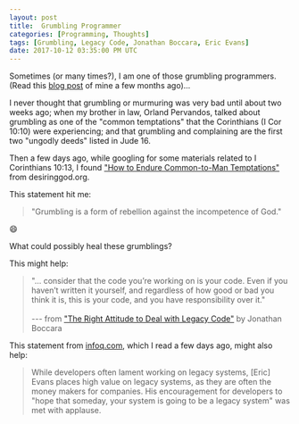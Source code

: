 ```yaml
---
layout: post
title:  Grumbling Programmer
categories: [Programming, Thoughts]
tags: [Grumbling, Legacy Code, Jonathan Boccara, Eric Evans]
date: 2017-10-12 03:35:00 PM UTC
---
```


<!-- October 13, 2017 11:35:00 PM Philippine Time -->


Sometimes (or many times?), I am one of those grumbling programmers. (Read this [blog post](/2017/06/05/am_I_a_hypocrite/) of mine a few months ago)...

I never thought that grumbling or murmuring was very bad until about two weeks ago; when my brother in law, Orland Pervandos, talked about grumbling as one of the "common temptations" that the Corinthians (I Cor 10:10) were experiencing; and that grumbling and complaining are the first two "ungodly deeds" listed in Jude 16.


<!--more-->

Then a few days ago, while googling for some materials related to I Corinthians 10:13, I found ["How to Endure Common-to-Man Temptations"](https://www.desiringgod.org/articles/how-to-endure-common-to-man-temptations) from desiringgod.org.

This statement hit me:

> "Grumbling is a form of rebellion against the incompetence of God."

:smile:



What could possibly heal these grumblings?

This might help:

> "... consider that the code you’re working on is your code. Even if you haven’t written it yourself, and regardless of how good or bad you think it is, this is your code, and you have responsibility over it."
<br /><br />
> --- from ["The Right Attitude to Deal with Legacy Code"](https://simpleprogrammer.com/2017/03/01/deal-with-legacy-code/) by Jonathan Boccara

This statement from [infoq.com](https://www.infoq.com/news/2017/09/evans-ddd-relevant), which I read a few days ago, might also help:

> While developers often lament working on legacy systems, [Eric] Evans places high value on legacy systems, as they are often the money makers for companies. His encouragement for developers to "hope that someday, your system is going to be a legacy system" was met with applause.


<!--
I also noticed that when someone criticizes but gives a solution to the problem, the criticism become less offensive; and it has become helpful to the one being criticized.
-->
